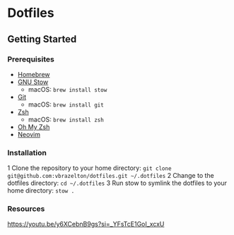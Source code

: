 # Dotfiles

## Getting Started

### Prerequisites

- [Homebrew](https://brew.sh/)
- [GNU Stow](https://www.gnu.org/software/stow/)
  - macOS: `brew install stow`
- [Git](https://git-scm.com/)
  - macOS: `brew install git`
- [Zsh](https://www.zsh.org/)
  - macOS: `brew install zsh`
- [Oh My Zsh](https://ohmyz.sh/)
- [Neovim](https://neovim.io/)

### Installation

1 Clone the repository to your home directory:
`git clone git@github.com:vbrazelton/dotfiles.git ~/.dotfiles`
2 Change to the dotfiles directory:
`cd ~/.dotfiles`
3 Run stow to symlink the dotfiles to your home directory:
`stow .`

### Resources

https://youtu.be/y6XCebnB9gs?si=_YFsTcE1GoI_xcxU
